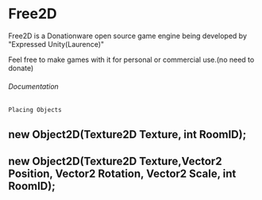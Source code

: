 # Free2D
Free2D is a Donationware open source game engine being developed by "Expressed Unity(Laurence)"

Feel free to make games with it for personal or commercial use.(no need to donate)

###### Documentation

```
Placing Objects
```
## new Object2D(Texture2D Texture, int RoomID);
## new Object2D(Texture2D Texture,Vector2 Position, Vector2 Rotation, Vector2 Scale, int RoomID);
